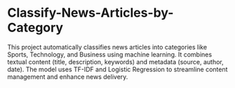 # Classify-News-Articles-by-Category
This project automatically classifies news articles into categories like Sports, Technology, and Business using machine learning. It combines textual content (title, description, keywords) and metadata (source, author, date). The model uses TF-IDF and Logistic Regression to streamline content management and enhance news delivery.

 
